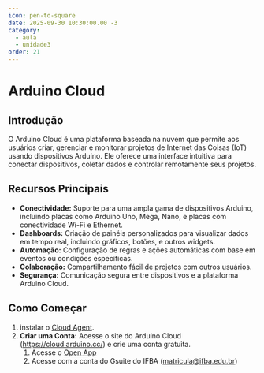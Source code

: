 ```yaml
---
icon: pen-to-square
date: 2025-09-30 10:30:00.00 -3
category:
  - aula
  - unidade3
order: 21
---
```


# Arduino Cloud

## Introdução
O Arduino Cloud é uma plataforma baseada na nuvem que permite aos usuários criar, gerenciar e monitorar projetos de Internet das Coisas (IoT) usando dispositivos Arduino. Ele oferece uma interface intuitiva para conectar dispositivos, coletar dados e controlar remotamente seus projetos.
## Recursos Principais
- **Conectividade:** Suporte para uma ampla gama de dispositivos Arduino, incluindo placas como Arduino Uno, Mega, Nano, e placas com conectividade Wi-Fi e Ethernet.
- **Dashboards:** Criação de painéis personalizados para visualizar dados em tempo real, incluindo gráficos, botões, e outros widgets.
- **Automação:** Configuração de regras e ações automáticas com base em eventos ou condições específicas.
- **Colaboração:** Compartilhamento fácil de projetos com outros usuários.
- **Segurança:** Comunicação segura entre dispositivos e a plataforma Arduino Cloud.

## Como Começar
1. instalar o [Cloud Agent](https://cloud.arduino.cc/download-agent/).
2. **Criar uma Conta:** Acesse o site do Arduino Cloud (https://cloud.arduino.cc/) e crie uma conta gratuita.
   1. Acesse o [Open App](app.arduino.cc)
   2. Acesse com a conta do Gsuite do IFBA  (matricula@ifba.edu.br)
